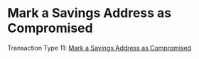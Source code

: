 # Mark a Savings Address as Compromised

 Transaction Type 11: [Mark a Savings Address as Compromised](https://github.com/mastercoin-MSC/spec#marking-a-savings-address-as-compromised)
